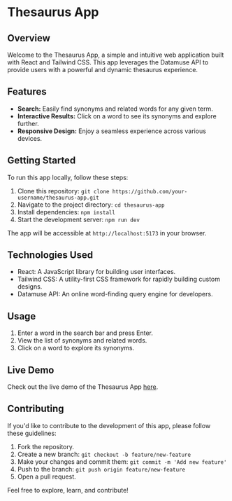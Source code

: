 # Thesaurus App

## Overview

Welcome to the Thesaurus App, a simple and intuitive web application built with React and Tailwind CSS. This app leverages the Datamuse API to provide users with a powerful and dynamic thesaurus experience.

## Features

- **Search:** Easily find synonyms and related words for any given term.
- **Interactive Results:** Click on a word to see its synonyms and explore further.
- **Responsive Design:** Enjoy a seamless experience across various devices.

## Getting Started

To run this app locally, follow these steps:

1. Clone this repository: `git clone https://github.com/your-username/thesaurus-app.git`
2. Navigate to the project directory: `cd thesaurus-app`
3. Install dependencies: `npm install`
4. Start the development server: `npm run dev`

The app will be accessible at `http://localhost:5173` in your browser.

## Technologies Used

- React: A JavaScript library for building user interfaces.
- Tailwind CSS: A utility-first CSS framework for rapidly building custom designs.
- Datamuse API: An online word-finding query engine for developers.

## Usage

1. Enter a word in the search bar and press Enter.
2. View the list of synonyms and related words.
3. Click on a word to explore its synonyms.

## Live Demo

Check out the live demo of the Thesaurus App [here](https://thesaurus-app-react-tailwind.vercel.app/).

## Contributing

If you'd like to contribute to the development of this app, please follow these guidelines:

1. Fork the repository.
2. Create a new branch: `git checkout -b feature/new-feature`
3. Make your changes and commit them: `git commit -m 'Add new feature'`
4. Push to the branch: `git push origin feature/new-feature`
5. Open a pull request.

Feel free to explore, learn, and contribute!
